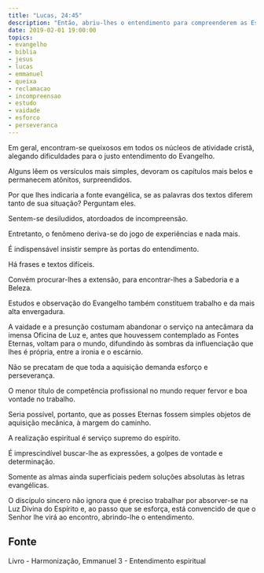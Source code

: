 ```yaml
---
title: "Lucas, 24:45"
description: "Então, abriu-lhes o entendimento para compreenderem as Escrituras."
date: 2019-02-01 19:00:00
topics: 
- evangelho
- biblia
- jesus
- lucas
- emmanuel
- queixa
- reclamacao
- incompreensao
- estudo
- vaidade
- esforco
- perseveranca
---
```


Em geral, encontram-se queixosos em todos os núcleos de
atividade cristã, alegando dificuldades para o justo entendimento do
Evangelho.

Alguns lêem os versículos mais simples, devoram os capítulos
mais belos e permanecem atônitos, surpreendidos.

Por que lhes indicaria a fonte evangélica, se as palavras dos
textos diferem tanto de sua situação? Perguntam eles.

Sentem-se desiludidos, atordoados de incompreensão.

Entretanto, o fenômeno deriva-se do jogo de experiências e nada
mais.

É indispensável insistir sempre às portas do entendimento.

Há frases e textos difíceis.

Convém procurar-lhes a extensão, para encontrar-lhes a
Sabedoria e a Beleza.

Estudos e observação do Evangelho também constituem
trabalho e da mais alta envergadura.

A vaidade e a presunção costumam abandonar o serviço na
antecâmara da imensa Oficina de Luz e, antes que houvessem
contemplado as Fontes Eternas, voltam para o mundo, difundindo às
sombras da influenciação que lhes é própria, entre a ironia e o
escárnio.

Não se precatam de que toda a aquisição demanda esforço e
perseverança.

O menor título de competência profissional no mundo requer
fervor e boa vontade no trabalho.

Seria possível, portanto, que as posses Eternas fossem simples
objetos de aquisição mecânica, à margem do caminho.

A realização espiritual é serviço supremo do espírito.

É imprescindível buscar-lhe as expressões, a golpes de vontade e
determinação.

Somente as almas ainda superficiais pedem soluções absolutas
às letras evangélicas.

O discípulo sincero não ignora que é preciso trabalhar por
absorver-se na Luz Divina do Espírito e, ao passo que se esforça, está
convencido de que o Senhor lhe virá ao encontro, abrindo-lhe o
entendimento.


## Fonte
Livro - Harmonização, Emmanuel
3 - Entendimento espiritual
